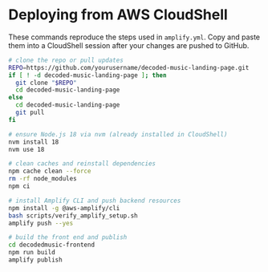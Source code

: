 # Deploying from AWS CloudShell

These commands reproduce the steps used in `amplify.yml`. Copy and paste them into a CloudShell session after your changes are pushed to GitHub.

```bash
# clone the repo or pull updates
REPO=https://github.com/yourusername/decoded-music-landing-page.git
if [ ! -d decoded-music-landing-page ]; then
  git clone "$REPO"
  cd decoded-music-landing-page
else
  cd decoded-music-landing-page
  git pull
fi

# ensure Node.js 18 via nvm (already installed in CloudShell)
nvm install 18
nvm use 18

# clean caches and reinstall dependencies
npm cache clean --force
rm -rf node_modules
npm ci

# install Amplify CLI and push backend resources
npm install -g @aws-amplify/cli
bash scripts/verify_amplify_setup.sh
amplify push --yes

# build the front end and publish
cd decodedmusic-frontend
npm run build
amplify publish
```
